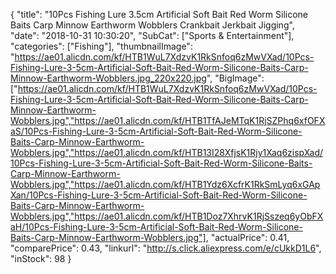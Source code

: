 {
	"title": "10Pcs Fishing Lure 3.5cm Artificial Soft Bait Red Worm Silicone Baits Carp Minnow Earthworm Wobblers Crankbait Jerkbait Jigging",
	"date": "2018-10-31 10:30:20",
	"SubCat": ["Sports & Entertainment"],
	"categories": ["Fishing"],
	"thumbnailImage": "https://ae01.alicdn.com/kf/HTB1WuL7XdzvK1RkSnfoq6zMwVXad/10Pcs-Fishing-Lure-3-5cm-Artificial-Soft-Bait-Red-Worm-Silicone-Baits-Carp-Minnow-Earthworm-Wobblers.jpg_220x220.jpg",
	"BigImage": ["https://ae01.alicdn.com/kf/HTB1WuL7XdzvK1RkSnfoq6zMwVXad/10Pcs-Fishing-Lure-3-5cm-Artificial-Soft-Bait-Red-Worm-Silicone-Baits-Carp-Minnow-Earthworm-Wobblers.jpg","https://ae01.alicdn.com/kf/HTB1TfAJeMTqK1RjSZPhq6xfOFXaS/10Pcs-Fishing-Lure-3-5cm-Artificial-Soft-Bait-Red-Worm-Silicone-Baits-Carp-Minnow-Earthworm-Wobblers.jpg","https://ae01.alicdn.com/kf/HTB13I28XfjsK1Rjy1Xaq6zispXad/10Pcs-Fishing-Lure-3-5cm-Artificial-Soft-Bait-Red-Worm-Silicone-Baits-Carp-Minnow-Earthworm-Wobblers.jpg","https://ae01.alicdn.com/kf/HTB1Ydz6XcfrK1RkSmLyq6xGApXan/10Pcs-Fishing-Lure-3-5cm-Artificial-Soft-Bait-Red-Worm-Silicone-Baits-Carp-Minnow-Earthworm-Wobblers.jpg","https://ae01.alicdn.com/kf/HTB1Doz7XhrvK1RjSszeq6yObFXaH/10Pcs-Fishing-Lure-3-5cm-Artificial-Soft-Bait-Red-Worm-Silicone-Baits-Carp-Minnow-Earthworm-Wobblers.jpg"],
	"actualPrice": 0.41,
	"comparePrice": 0.43,
	"linkurl": "http://s.click.aliexpress.com/e/cUkkD1L6",
	"inStock": 98
}
